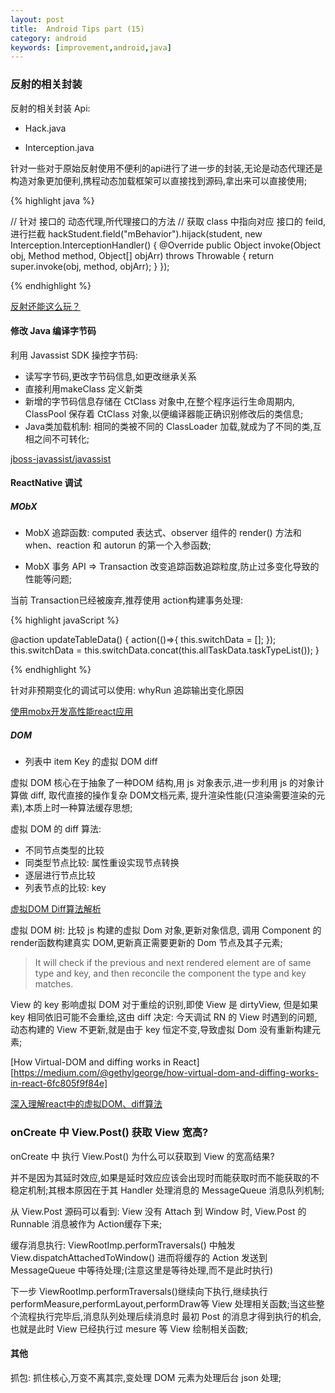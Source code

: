 ```yaml
---
layout: post
title:  Android Tips part (15)
category: android
keywords: [improvement,android,java]
---
```


### 反射的相关封装

反射的相关封装 Api:

* Hack.java

* Interception.java

针对一些对于原始反射使用不便利的api进行了进一步的封装,无论是动态代理还是构造对象更加便利,携程动态加载框架可以直接找到源码,拿出来可以直接使用;

{% highlight java %}

// 针对 接口的 动态代理,所代理接口的方法
// 获取 class 中指向对应 接口的 feild,进行拦截
hackStudent.field("mBehavior").hijack(student, new Interception.InterceptionHandler<Behavior>() {
    @Override
    public Object invoke(Object obj, Method method, Object[] objArr) throws Throwable {
        return super.invoke(obj, method, objArr);
    }
});

{% endhighlight %}

[反射还能这么玩？](http://blog.csdn.net/sbsujjbcy/article/details/51280274)


#### 修改 Java 编译字节码

利用 Javassist SDK 操控字节码:

* 读写字节码,更改字节码信息,如更改继承关系          
* 直接利用makeClass 定义新类           
* 新增的字节码信息存储在 CtClass 对象中,在整个程序运行生命周期内, ClassPool 保存着 CtClass 对象,以便编译器能正确识别修改后的类信息;
* Java类加载机制: 相同的类被不同的 ClassLoader 加载,就成为了不同的类,互相之间不可转化;

[jboss-javassist/javassist](https://github.com/jboss-javassist/javassist/wiki/Tutorial-1)


#### ReactNative 调试

##### MObX

* MobX 追踪函数: computed 表达式、observer 组件的 render() 方法和 when、reaction 和 autorun 的第一个入参函数;

* MobX 事务 API => Transaction 改变追踪函数追踪粒度,防止过多变化导致的性能等问题;

当前 Transaction已经被废弃,推荐使用 action构建事务处理:  

{% highlight  javaScript %}

@action updateTableData() {
        action(()=>{
           this.switchData = [];
        });
        this.switchData = this.switchData.concat(this.allTaskData.taskTypeList());
    }

{% endhighlight %}

针对非预期变化的调试可以使用: whyRun 追踪输出变化原因            

[使用mobx开发高性能react应用](https://foio.github.io/mobx-react/)

#####  DOM

* 列表中 item Key 的虚拟 DOM  diff            

虚拟 DOM 核心在于抽象了一种DOM 结构,用 js 对象表示,进一步利用 js 的对象计算做 diff, 取代直接的操作复杂 DOM文档元素, 提升渲染性能(只渲染需要渲染的元素),本质上时一种算法缓存思想;

虚拟 DOM 的 diff 算法:  

* 不同节点类型的比较        
* 同类型节点比较: 属性重设实现节点转换                
* 逐层进行节点比较        
* 列表节点的比较: key 

[虚拟DOM Diff算法解析](http://www.infoq.com/cn/articles/react-dom-diff)

虚拟 DOM 树: 比较 js 构建的虚拟 Dom 对象,更新对象信息, 调用 Component 的render函数构建真实 DOM,更新真正需要更新的 Dom 节点及其子元素;

>  It will check if the previous and next rendered element are of same type and key, and then reconcile the component the type and key matches.

View 的 key 影响虚拟 DOM 对于重绘的识别,即使 View 是 dirtyView, 但是如果 key 相同依旧可能不会重绘,这由 diff 决定: 今天调试 RN 的 View 时遇到的问题,动态构建的 View 不更新,就是由于 key 恒定不变,导致虚拟 Dom 没有重新构建元素;


[How Virtual-DOM and diffing works in React][https://medium.com/@gethylgeorge/how-virtual-dom-and-diffing-works-in-react-6fc805f9f84e]

[深入理解react中的虚拟DOM、diff算法](http://www.cnblogs.com/zhuzhenwei918/p/7271305.html)

### onCreate 中 View.Post() 获取 View 宽高? 

onCreate 中 执行 View.Post() 为什么可以获取到 View 的宽高结果? 

并不是因为其延时效应,如果是延时效应应该会出现时而能获取时而不能获取的不稳定机制;其根本原因在于其 Handler 处理消息的 MessageQueue 消息队列机制;

从 View.Post 源码可以看到: View 没有 Attach 到 Window 时, View.Post 的 Runnable 消息被作为 Action缓存下来;

缓存消息执行: ViewRootImp.performTraversals() 中触发 View.dispatchAttachedToWindow() 进而将缓存的 Action 发送到 MessageQueue 中等待处理;(注意这里是等待处理,而不是此时执行)

下一步 ViewRootImp.performTraversals()继续向下执行,继续执行 performMeasure,performLayout,performDraw等 View 处理相关函数;当这些整个流程执行完毕后,消息队列处理后续消息时 最初 Post 的消息才得到执行的机会,也就是此时 View 已经执行过 mesure 等 View 绘制相关函数;

#### 其他

抓包: 抓住核心,万变不离其宗,变处理 DOM 元素为处理后台 json 处理;